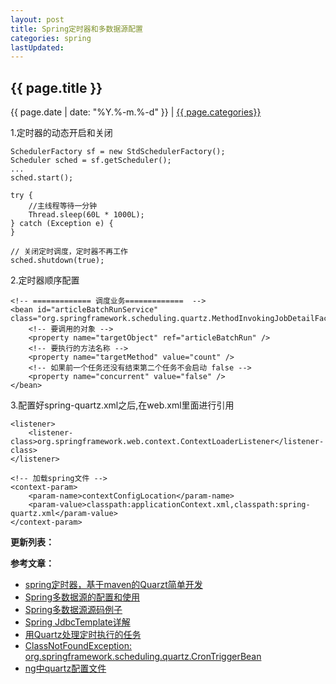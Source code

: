 ```yaml
---
layout: post
title: Spring定时器和多数据源配置
categories: spring
lastUpdated:
---
```


## {{ page.title }}

{{ page.date | date: "%Y.%-m.%-d" }} | <a href="/archive#{{ page.categories }}">{{ page.categories}}</a>

1.定时器的动态开启和关闭

```
SchedulerFactory sf = new StdSchedulerFactory(); 
Scheduler sched = sf.getScheduler();
...
sched.start();

try { 
    //主线程等待一分钟 
    Thread.sleep(60L * 1000L); 
} catch (Exception e) {
}

// 关闭定时调度，定时器不再工作 
sched.shutdown(true); 
```

2.定时器顺序配置

```
<!-- ============= 调度业务=============  -->  
<bean id="articleBatchRunService" class="org.springframework.scheduling.quartz.MethodInvokingJobDetailFactoryBean">  
	<!-- 要调用的对象 -->  
	<property name="targetObject" ref="articleBatchRun" />  
	<!-- 要执行的方法名称 -->  
	<property name="targetMethod" value="count" />  
	<!-- 如果前一个任务还没有结束第二个任务不会启动 false -->  
	<property name="concurrent" value="false" />  
</bean>
```
3.配置好spring-quartz.xml之后,在web.xml里面进行引用

```
<listener>
	<listener-class>org.springframework.web.context.ContextLoaderListener</listener-class>
</listener> 

<!-- 加载spring文件 -->
<context-param>
	<param-name>contextConfigLocation</param-name>
	<param-value>classpath:applicationContext.xml,classpath:spring-quartz.xml</param-value>
</context-param>
```


**更新列表：**



**参考文章：**

* [spring定时器，基于maven的Quarzt简单开发][1]
* [Spring多数据源的配置和使用][2]
* [Spring多数据源源码例子][3]
* [Spring JdbcTemplate详解][4]
* [用Quartz处理定时执行的任务][5]
* [ClassNotFoundException: org.springframework.scheduling.quartz.CronTriggerBean][6]
* [ng中quartz配置文件][7]

[1]: http://blog.csdn.net/zhang_123xiao/article/details/53556617
[2]: http://awen7916.iteye.com/blog/2262482
[3]: https://gitee.com/chemors/mosMVC/blob/master/src/main/resources/applicationContext.xml
[4]: http://www.cnblogs.com/caoyc/p/5630622.html
[5]: http://www.cnblogs.com/monian/p/3822980.html
[6]: http://blog.csdn.net/zml_2015/article/details/55004041
[7]: http://learnmore.iteye.com/blog/1149365
